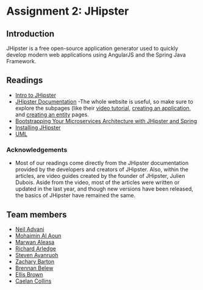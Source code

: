 # Assignment 2: JHipster 
## Introduction

JHipster is a free open-source application generator used to quickly develop modern web applications using AngularJS and the Spring Java Framework.

## Readings
+ [Intro to JHipster](https://spring.io/blog/2015/02/10/introducing-jhipster)
+ [JHipster Documentation](https://jhipster.github.io/)
-The whole website is useful, so make sure to explore the subpages (like their [video tutorial](https://jhipster.github.io/video-tutorial/), [creating an application](https://jhipster.github.io/creating-an-app/), and [creating an entity]( https://jhipster.github.io/creating-an-entity/) pages. 
+ [Bootstrapping Your Microservices Architecture with JHipster and Spring](https://blog.heroku.com/bootstrapping_your_microservices_architecture_with_jhipster_and_spring)
+ [Installing JHipster](http://www.uvionicstech.com/blog/development/jhipster-installation-and-build-guide/)
+ [UML](https://jhipster.github.io/jhipster-uml/)

### Acknowledgements
+ Most of our readings come directly from the JHipster documentation provided by the developers and creators of JHipster. Also, within the articles, are video guides created by the founder of JHipster, Julien Dubois. Aside from the video, most of the articles were written or updated in the last year, and though new versions have been released, the basics of JHipster have remained the same.

## Team members

+ [Neil Advani](mailto:neil.advani@vanderbilt.edu)
+ [Mohaimin Al Aoun](mailto:mohaimin.al.aoun@vanderbilt.edu)
+ [Marwan Aleasa](mailto:marwan.a.aleasa@vanderbilt.edu)
+ [Richard Arledge](richard.b.arledge@Vanderbilt.Edu)
+ [Steven Ayanruoh](mailto:steven.ayanruoh@vanderbilt.edu)
+ [Zachary Barton](mailto:zachary.m.barton@Vanderbilt.Edu)
+ [Brennan Belew](mailto:brennan.c.belew@vanderbilt.edu)
+ [Ellis Brown](mailto:ellis.l.brown@vanderbilt.edu)
+ [Caelan Collins](mailto:caelan.p.collins@vanderbilt.edu)